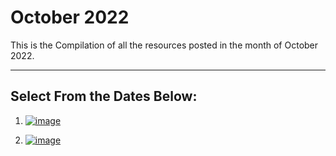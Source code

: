 # October 2022

This is the Compilation of all the resources posted in the month of October 2022.

---

## Select From the Dates Below:

1. [![image](https://user-images.githubusercontent.com/96862518/197417429-7b955c74-a01e-4c7b-91a9-25dcbfd0625e.png)](./01-10-2022/)
   
2. [![image](https://user-images.githubusercontent.com/96862518/197417627-fd50602b-2088-41f5-9a83-131cf43a28b0.png)](./23-10-2022/)